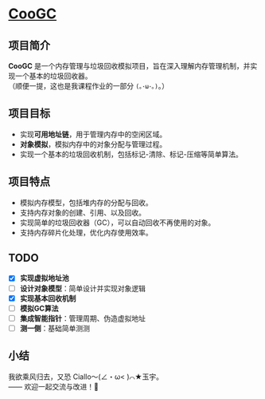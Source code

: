 # [CooGC](https://github.com/CandyLedge/CooGC.git)

## 项目简介
**CooGC** 是一个内存管理与垃圾回收模拟项目，旨在深入理解内存管理机制，并实现一个基本的垃圾回收器。  
（顺便一提，这也是我课程作业的一部分 `(｡･ω･｡)`。）

## 项目目标
- 实现**可用地址链**，用于管理内存中的空闲区域。
- **对象模拟**，模拟内存中的对象分配与管理过程。
- 实现一个基本的垃圾回收机制，包括标记-清除、标记-压缩等简单算法。

## 项目特点
- 模拟内存模型，包括堆内存的分配与回收。
- 支持内存对象的创建、引用、以及回收。
- 实现简单的垃圾回收器（GC），可以自动回收不再使用的对象。
- 支持内存碎片化处理，优化内存使用效率。

## TODO
- [x] **实现虚拟地址池**
- [ ] **设计对象模型**：简单设计并实现对象逻辑
- [x] **实现基本回收机制**
- [ ] **模拟GC算法**
- [ ] **集成智能指针**：管理周期、伪造虚拟地址
- [ ] **测一侧**：基础简单测测

## 小结
我欲乘风归去，又恐 Ciallo～(∠・ω< )⌒★玉宇。  
—— 欢迎一起交流与改进！🌠
